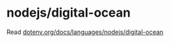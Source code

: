 # nodejs/digital-ocean

Read [dotenv.org/docs/languages/nodejs/digital-ocean](https://www.dotenv.org/docs/languages/nodejs/digital-ocean)
